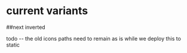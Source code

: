 # current variants 

##next
inverted

todo -- the old icons paths need to remain as is while we deploy this to static